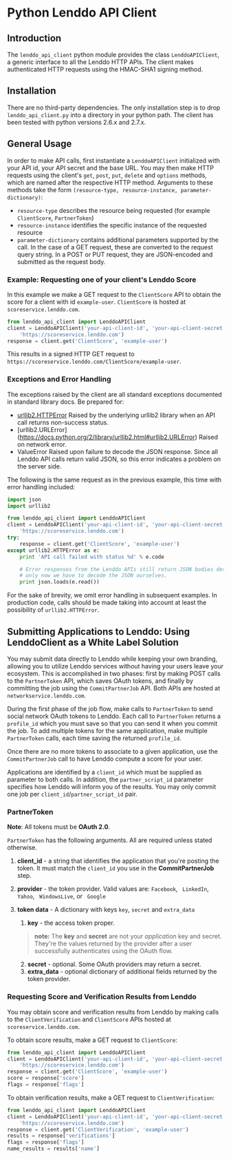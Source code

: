 # Python Lenddo API Client

## Introduction
The `lenddo_api_client` python module provides the class `LenddoAPIClient`,  a generic interface to all the Lenddo HTTP APIs. The client makes authenticated HTTP requests using the HMAC-SHA1 signing method.

## Installation
There are no third-party dependencies. The only installation step is to drop
`lenddo_api_client.py` into a directory in your python path. The client has
been tested with python versions 2.6.x and 2.7.x. 

## General Usage
In order to make API calls, first instantiate a `LenddoAPIClient` initialized
with your API id, your API secret and the base URL. You may then make HTTP
requests using the client's `get`, `post`, `put`, `delete` and `options`
methods, which are named after the respective HTTP method. Arguments to
these methods take the form `(resource-type, resource-instance, parameter-dictionary)`:
- `resource-type` describes the resource being requested (for example `ClientScore`,
`PartnerToken`)
- `resource-instance` identifies the specific instance of the requested resource
- `parameter-dictionary` contains additional parameters supported by the call.
In the case of a GET request, these are converted to the request query string. In a POST
or PUT request, they are JSON-encoded and submitted as the request body.

### Example: Requesting one of your client's Lenddo Score
In this example we make a GET request to the `ClientScore` API to obtain the score for a
client with id `example-user`. `ClientScore` is hosted at `scoreservice.lenddo.com`.

```python
from lenddo_api_client import LenddoAPIClient
client = LenddoAPIClient('your-api-client-id', 'your-api-client-secret',
	'https://scoreservice.lenddo.com')
response = client.get('ClientScore', 'example-user')
```

This results in a signed HTTP GET request to `https://scoreservice.lenddo.com/ClientScore/example-user`.

### Exceptions and Error Handling
The exceptions raised by the client are all standard exceptions documented
in standard library docs. Be prepared for:
* [urllib2.HTTPError](https://docs.python.org/2/library/urllib2.html#urllib2.HTTPError)
Raised by the underlying urllib2 library when an API call returns non-success status.
* [urllib2.URLError] (https://docs.python.org/2/library/urllib2.html#urllib2.URLError)
Raised on network error.
* ValueError
Raised upon failure to decode the JSON response. Since all Lenddo API calls return valid JSON, so this error indicates a problem
on the server side.

The following is the same request as in the previous example, this time with error handling included:

```python
import json
import urllib2

from lenddo_api_client import LenddoAPIClient
client = LenddoAPIClient('your-api-client-id', 'your-api-client-secret',
	'https://scoreservice.lenddo.com')
try:
	response = client.get('ClientScore', 'example-user')
except urllib2.HTTPError as e:
	print 'API call failed with status %d' % e.code

	# Error responses from the Lenddo APIs still return JSON bodies describing error details,
	# only now we have to decode the JSON ourselves.
	print json.loads(e.read())
```

For the sake of brevity, we omit error handling in subsequent examples. In production code, calls should
be made taking into account at least the possibility of `urllib2.HTTPError`.

## Submitting Applications to Lenddo: Using LenddoClient as a White Label Solution

You may submit data directly to Lenddo while keeping your own branding, allowing you to
utilize Lenddo services without having your users leave your ecosystem. This is
accomplished in two phases: first by making POST calls to the `PartnerToken` API,
which saves OAuth tokens, and finally by committing the job using the `CommitPartnerJob` API. Both APIs are hosted at `networkservice.lenddo.com`.

During the first phase of the job flow, make calls to `PartnerToken` to send social
network OAuth tokens to Lenddo. Each call to `PartnerToken` returns a `profile_id`
which you must save so that you can send it when you commit the job. To add multiple
tokens for the same application, make multiple `PartnerToken` calls, each time saving
the returned `profile_id`.

Once there are no more tokens to associate to a given application, use the
`CommitPartnerJob` call to have Lenddo compute a score for your user.

Applications are identified by a `client_id` which must be supplied as parameter to both
calls. In addition, the `partner_script_id` parameter specifies how Lenddo will inform
you of the results. You may only commit one job per `client_id`/`partner_script_id` pair.

### PartnerToken
**Note**: All tokens must be **OAuth 2.0**.

`PartnerToken` has the following arguments. All are required unless stated otherwise.

1. **client_id** - a string that identifies the application that you're posting the token.
It must match the `client_id` you use in the **CommitPartnerJob** step.

2. **provider** - the token provider. Valid values are:
    `Facebook`, ` LinkedIn`, ` Yahoo`, ` WindowsLive`, or ` Google`

3. **token data** - A dictionary with keys `key`, `secret` and `extra_data`
    1. **key** - the access token proper.
    > **note:** The **key** and **secret** are not your _application_ key and secret.
    > They're the values returned by the provider after a user successfully authenticates using the OAuth flow.
    2. **secret** - optional. Some OAuth providers may return a secret.
    3. **extra_data** - optional dictionary of additional fields returned by the token provider.



### Requesting Score and Verification Results from Lenddo

You may obtain score and verification results from Lenddo by making calls to the
`ClientVerification` and `ClientScore` APIs hosted at `scoreservice.lenddo.com`.

To obtain score results, make a GET request to `ClientScore`:

```python
from lenddo_api_client import LenddoAPIClient
client = LenddoAPIClient('your-api-client-id', 'your-api-client-secret',
	'https://scoreservice.lenddo.com')
response = client.get('ClientScore', 'example-user')
score = response['score']
flags = response['flags']
```

To obtain verification results, make a GET request to `ClientVerification`:

```python
from lenddo_api_client import LenddoAPIClient
client = LenddoAPIClient('your-api-client-id', 'your-api-client-secret',
	'https://scoreservice.lenddo.com')
response = client.get('ClientVerification', 'example-user')
results = response['verifications']
flags = response['flags']
name_results = results['name']
```
